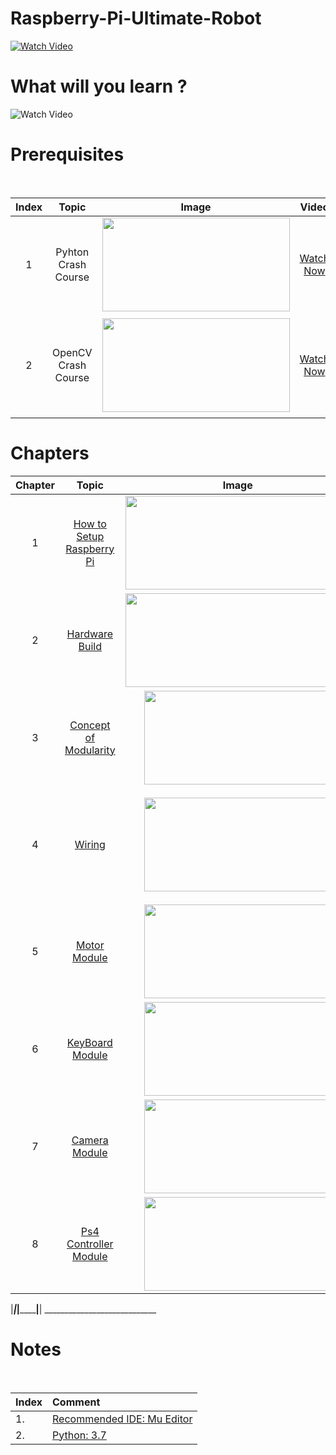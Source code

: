 # Raspberry-Pi-Ultimate-Robot
[![Watch Video](https://github.com/murtazahassan/Raspberry-Pi-Ultimate-Robot/blob/master/Images/RpiUltimateRobot.jpg)](https://www.youtube.com/watch?v=Zdv4cOmOmb8&list=PLMoSUbG1Q_r-So6ocbQhMFM8vIByvnRWG&index=2)

# What will you learn ?
![Watch Video](https://github.com/murtazahassan/Raspberry-Pi-Ultimate-Robot/blob/master/Images/ModularRobotics.jpg)


# Prerequisites
</br>

|Index|Topic|Image|Video|Description|
|:----:|:----:|:----:|:----:|:----:|
|1|Pyhton Crash Course| <img src="https://github.com/murtazahassan/Learn-Python/blob/master/Python_Tumbnail.jpg" width="300" height="150" />  |[Watch Now](https://youtu.be/G2q63_JUgDI)     | Introduction to Pyhton with disucssion on 20+ topics.   </br> |
|2|OpenCV Crash Course| <img src="https://github.com/murtazahassan/Learn-OpenCV-in-3-hours/blob/master/Tumbnails/Introduction.gif" width="300" height="150" />  |[Watch Now](https://youtu.be/WQeoO7MI0Bs)     | Basic concept of Images. The RGB Channels and Gray Scale Images.   </br> |



# Chapters

|Chapter|Topic|Image|Video|Description|
|:----:|:----:|:----:|:----:|:----:|
|1| [How to Setup Raspberry Pi](https://www.youtube.com/watch?v=Zdv4cOmOmb8&list=PLMoSUbG1Q_r-So6ocbQhMFM8vIByvnRWG&index=2)| <img src="https://github.com/murtazahassan/Raspberry-Pi-Ultimate-Robot/blob/master/Images/Rpi-Getting%20Started.jpg" width="360" height="150" />  |[Watch Now](https://www.youtube.com/watch?v=B_8ZcPeaxcc&list=PLMoSUbG1Q_r-So6ocbQhMFM8vIByvnRWG&index=2) | Setup your Raspberry Pi for the first time.   </br> |
|2| [Hardware Build](https://www.youtube.com/watch?v=Zdv4cOmOmb8&list=PLMoSUbG1Q_r-So6ocbQhMFM8vIByvnRWG&index=2)| <img src="https://github.com/murtazahassan/Raspberry-Pi-Ultimate-Robot/blob/master/Images/RpiUltimateRobot.jpg" width="360" height="150" />  |[Watch Now](https://www.youtube.com/watch?v=Zdv4cOmOmb8&list=PLMoSUbG1Q_r-So6ocbQhMFM8vIByvnRWG&index=2) | Setup your Raspberry Pi for the first time.   </br> |
|3| [Concept of Modularity ](https://github.com/murtazahassan/Raspberry-Pi-Ultimate-Robot/blob/master/Images/ModularRobotics.jpg)| <img src="https://github.com/murtazahassan/Raspberry-Pi-Ultimate-Robot/blob/master/Images/ModularRobotics.jpg" width="300" height="150" /> |[Watch Now](https://www.youtube.com/watch?v=0lXY87NwVIc&list=PLMoSUbG1Q_r-So6ocbQhMFM8vIByvnRWG&index=3&t=38) |    What is modularity and how can it be useful?  </br> |
|4| [Wiring](https://github.com/murtazahassan/Raspberry-Pi-Ultimate-Robot/blob/master/Images/robotWiringRpi.PNG)| <img src="https://github.com/murtazahassan/Raspberry-Pi-Ultimate-Robot/blob/master/Images/robotWiringRpi.PNG" width="300" height="150" /> |[Watch Now](https://www.youtube.com/watch?v=0lXY87NwVIc&list=PLMoSUbG1Q_r-So6ocbQhMFM8vIByvnRWG&index=3&t=110) |     Wirring of the Robot with the power supply push button and the motor driver.  </br> |
|5| [Motor Module](https://github.com/murtazahassan/Raspberry-Pi-Ultimate-Robot/blob/master/MotorModule.py)| <img src="https://github.com/murtazahassan/Raspberry-Pi-Ultimate-Robot/blob/master/Images/MotorModule.jpg" width="300" height="150" /> |[Watch Now](https://www.youtube.com/watch?v=0lXY87NwVIc&list=PLMoSUbG1Q_r-So6ocbQhMFM8vIByvnRWG&index=3&t=143) |     Learn how to wire up and code our motor driver that will run the robot </br> |
|6| [KeyBoard Module](https://github.com/murtazahassan/Raspberry-Pi-Ultimate-Robot/blob/master/KeyPressModule.py)| <img src="https://github.com/murtazahassan/Raspberry-Pi-Ultimate-Robot/blob/master/Images/KeyBoard%20Module.jpg" width="300" height="150" /> |[Watch Now]() |    ---  </br> |
|7| [Camera Module](https://github.com/murtazahassan/Raspberry-Pi-Ultimate-Robot/blob/master/Images/ComingSoon.jpg)| <img src="https://github.com/murtazahassan/Raspberry-Pi-Ultimate-Robot/blob/master/Images/ComingSoon.jpg" width="300" height="150" /> |[Watch Now]() |    ---  </br> |
|8| [Ps4 Controller Module](https://github.com/murtazahassan/Raspberry-Pi-Ultimate-Robot/blob/master/Images/ComingSoon.jpg)| <img src="https://github.com/murtazahassan/Raspberry-Pi-Ultimate-Robot/blob/master/Images/ComingSoon.jpg" width="300" height="150" /> |[Watch Now]() |    ---  </br> |

|___|___________________|______________________________|__________| ____________________________



# Notes
</br>

|Index|Comment|
|:---|:---|
|1.|[Recommended IDE: Mu Editor](https://www.jetbrains.com/pycharm/download/)|
|2.|[Python: 3.7](https://www.python.org/downloads/release/python-376/)|
